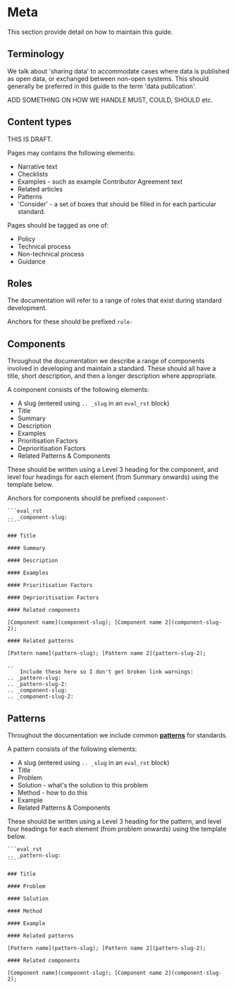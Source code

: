 # Meta

This section provide detail on how to maintain this guide.

## Terminology

We talk about 'sharing data' to accommodate cases where data is published as open data, or exchanged between non-open systems. This should generally be preferred in this guide to the term 'data publication'.

ADD SOMETHING ON HOW WE HANDLE MUST, COULD, SHOULD etc.

## Content types

THIS IS DRAFT.

Pages may contains the following elements:

* Narrative text
* Checklists
* Examples - such as example Contributor Agreement text
* Related articles
* Patterns
* 'Consider' - a set of boxes that should be filled in for each particular standard.

Pages should be tagged as one of:

* Policy
* Technical process
* Non-technical process
* Guidance

## Roles
The documentation will refer to a range of roles that exist during standard development.

Anchors for these should be prefixed `role-`

## Components

Throughout the documentation we describe a range of components involved in developing and maintain a standard. These should all have a title, short description, and then a longer description where appropriate.

A component consists of the following elements:
* A slug (entered using `.. _slug` in an `eval_rst` block)
* Title
* Summary
* Description
* Examples
* Prioritisation Factors
* Deprioritisation Factors
* Related Patterns & Components

These should be written using a Level 3 heading for the component, and level four headings for each element (from Summary onwards) using the template below.

Anchors for components should be prefixed `component-`


````sphinx
```eval_rst
.. _component-slug:
```

### Title

#### Summary

#### Description

#### Examples

#### Prioritisation Factors

#### Deprioritisation Factors

#### Related components

[Component name](component-slug); [Component name 2](component-slug-2);

#### Related patterns

[Pattern name](pattern-slug); [Pattern name 2](pattern-slug-2);

````

```eval_rst
..
    Include these here so I don't get broken link warnings:
.. _pattern-slug:
.. _pattern-slug-2:
.. _component-slug:
.. _component-slug-2:
```

## Patterns

Throughout the documentation we include common [**patterns**](https://en.wikipedia.org/wiki/Pattern_language) for standards.

A pattern consists of the following elements:

* A slug (entered using `.. _slug` in an `eval_rst` block)
* Title
* Problem
* Solution - what's the solution to this problem
* Method - how to do this
* Example
* Related Patterns & Components

These should be written using a Level 3 heading for the pattern, and level four headings for each element (from problem onwards) using the template below.


````sphinx
```eval_rst
.. _pattern-slug:
```

### Title

#### Problem

#### Solution

#### Method

#### Example

#### Related patterns

[Pattern name](pattern-slug); [Pattern name 2](pattern-slug-2);

#### Related components

[Component name](component-slug); [Component name 2](component-slug-2);

````
